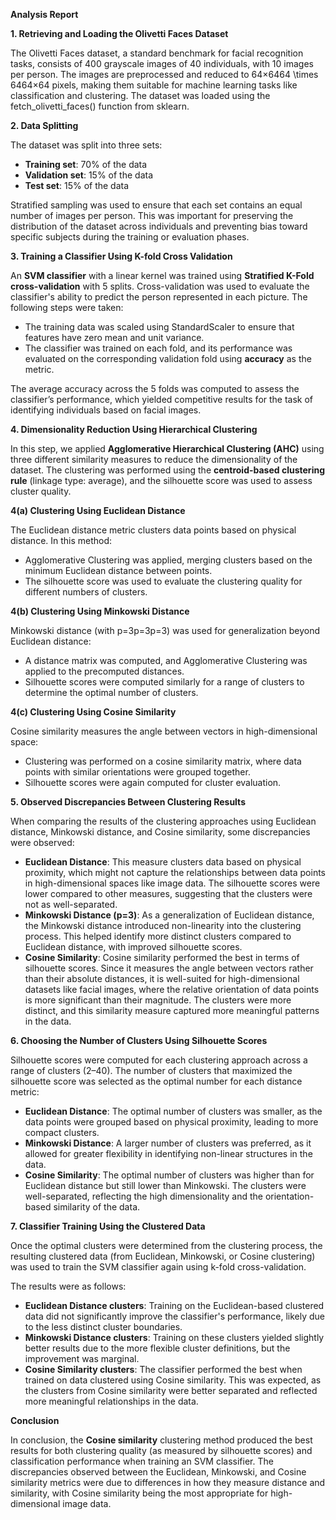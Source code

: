 **Analysis Report**

**1\. Retrieving and Loading the Olivetti Faces Dataset**

The Olivetti Faces dataset, a standard benchmark for facial recognition tasks, consists of 400 grayscale images of 40 individuals, with 10 images per person. The images are preprocessed and reduced to 64×6464 \\times 6464×64 pixels, making them suitable for machine learning tasks like classification and clustering. The dataset was loaded using the fetch_olivetti_faces() function from sklearn.

**2\. Data Splitting**

The dataset was split into three sets:

- **Training set**: 70% of the data
- **Validation set**: 15% of the data
- **Test set**: 15% of the data

Stratified sampling was used to ensure that each set contains an equal number of images per person. This was important for preserving the distribution of the dataset across individuals and preventing bias toward specific subjects during the training or evaluation phases.

**3\. Training a Classifier Using K-fold Cross Validation**

An **SVM classifier** with a linear kernel was trained using **Stratified K-Fold cross-validation** with 5 splits. Cross-validation was used to evaluate the classifier's ability to predict the person represented in each picture. The following steps were taken:

- The training data was scaled using StandardScaler to ensure that features have zero mean and unit variance.
- The classifier was trained on each fold, and its performance was evaluated on the corresponding validation fold using **accuracy** as the metric.

The average accuracy across the 5 folds was computed to assess the classifier’s performance, which yielded competitive results for the task of identifying individuals based on facial images.

**4\. Dimensionality Reduction Using Hierarchical Clustering**

In this step, we applied **Agglomerative Hierarchical Clustering (AHC)** using three different similarity measures to reduce the dimensionality of the dataset. The clustering was performed using the **centroid-based clustering rule** (linkage type: average), and the silhouette score was used to assess cluster quality.

**4(a) Clustering Using Euclidean Distance**

The Euclidean distance metric clusters data points based on physical distance. In this method:

- Agglomerative Clustering was applied, merging clusters based on the minimum Euclidean distance between points.
- The silhouette score was used to evaluate the clustering quality for different numbers of clusters.

**4(b) Clustering Using Minkowski Distance**

Minkowski distance (with p=3p=3p=3) was used for generalization beyond Euclidean distance:

- A distance matrix was computed, and Agglomerative Clustering was applied to the precomputed distances.
- Silhouette scores were computed similarly for a range of clusters to determine the optimal number of clusters.

**4(c) Clustering Using Cosine Similarity**

Cosine similarity measures the angle between vectors in high-dimensional space:

- Clustering was performed on a cosine similarity matrix, where data points with similar orientations were grouped together.
- Silhouette scores were again computed for cluster evaluation.

**5\. Observed Discrepancies Between Clustering Results**

When comparing the results of the clustering approaches using Euclidean distance, Minkowski distance, and Cosine similarity, some discrepancies were observed:

- **Euclidean Distance**: This measure clusters data based on physical proximity, which might not capture the relationships between data points in high-dimensional spaces like image data. The silhouette scores were lower compared to other measures, suggesting that the clusters were not as well-separated.
- **Minkowski Distance (p=3)**: As a generalization of Euclidean distance, the Minkowski distance introduced non-linearity into the clustering process. This helped identify more distinct clusters compared to Euclidean distance, with improved silhouette scores.
- **Cosine Similarity**: Cosine similarity performed the best in terms of silhouette scores. Since it measures the angle between vectors rather than their absolute distances, it is well-suited for high-dimensional datasets like facial images, where the relative orientation of data points is more significant than their magnitude. The clusters were more distinct, and this similarity measure captured more meaningful patterns in the data.

**6\. Choosing the Number of Clusters Using Silhouette Scores**

Silhouette scores were computed for each clustering approach across a range of clusters (2–40). The number of clusters that maximized the silhouette score was selected as the optimal number for each distance metric:

- **Euclidean Distance**: The optimal number of clusters was smaller, as the data points were grouped based on physical proximity, leading to more compact clusters.
- **Minkowski Distance**: A larger number of clusters was preferred, as it allowed for greater flexibility in identifying non-linear structures in the data.
- **Cosine Similarity**: The optimal number of clusters was higher than for Euclidean distance but still lower than Minkowski. The clusters were well-separated, reflecting the high dimensionality and the orientation-based similarity of the data.

**7\. Classifier Training Using the Clustered Data**

Once the optimal clusters were determined from the clustering process, the resulting clustered data (from Euclidean, Minkowski, or Cosine clustering) was used to train the SVM classifier again using k-fold cross-validation.

The results were as follows:

- **Euclidean Distance clusters**: Training on the Euclidean-based clustered data did not significantly improve the classifier's performance, likely due to the less distinct cluster boundaries.
- **Minkowski Distance clusters**: Training on these clusters yielded slightly better results due to the more flexible cluster definitions, but the improvement was marginal.
- **Cosine Similarity clusters**: The classifier performed the best when trained on data clustered using Cosine similarity. This was expected, as the clusters from Cosine similarity were better separated and reflected more meaningful relationships in the data.

**Conclusion**

In conclusion, the **Cosine similarity** clustering method produced the best results for both clustering quality (as measured by silhouette scores) and classification performance when training an SVM classifier. The discrepancies observed between the Euclidean, Minkowski, and Cosine similarity metrics were due to differences in how they measure distance and similarity, with Cosine similarity being the most appropriate for high-dimensional image data.

